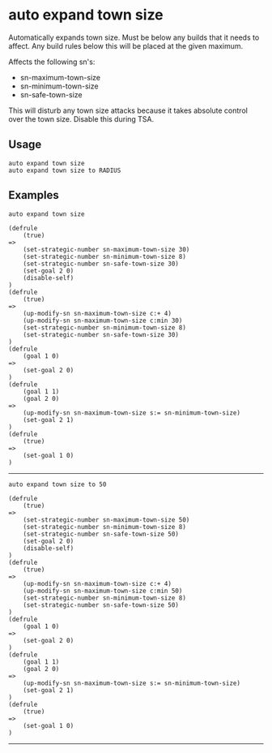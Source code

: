 # auto expand town size
Automatically expands town size. Must be below any builds that it needs to affect. Any build rules below this will be placed at the given maximum.

Affects the following sn's:
 - sn-maximum-town-size
 - sn-minimum-town-size
 - sn-safe-town-size

This will disturb any town size attacks because it takes absolute control over the town size. Disable this during TSA.
## Usage
```
auto expand town size
auto expand town size to RADIUS
```
## Examples
```
auto expand town size
```
```
(defrule
    (true)
=>
    (set-strategic-number sn-maximum-town-size 30)
    (set-strategic-number sn-minimum-town-size 8)
    (set-strategic-number sn-safe-town-size 30)
    (set-goal 2 0)
    (disable-self)
)
(defrule
    (true)
=>
    (up-modify-sn sn-maximum-town-size c:+ 4)
    (up-modify-sn sn-maximum-town-size c:min 30)
    (set-strategic-number sn-minimum-town-size 8)
    (set-strategic-number sn-safe-town-size 30)
)
(defrule
    (goal 1 0)
=>
    (set-goal 2 0)
)
(defrule
    (goal 1 1)
    (goal 2 0)
=>
    (up-modify-sn sn-maximum-town-size s:= sn-minimum-town-size)
    (set-goal 2 1)
)
(defrule
    (true)
=>
    (set-goal 1 0)
)

```
---
```
auto expand town size to 50
```
```
(defrule
    (true)
=>
    (set-strategic-number sn-maximum-town-size 50)
    (set-strategic-number sn-minimum-town-size 8)
    (set-strategic-number sn-safe-town-size 50)
    (set-goal 2 0)
    (disable-self)
)
(defrule
    (true)
=>
    (up-modify-sn sn-maximum-town-size c:+ 4)
    (up-modify-sn sn-maximum-town-size c:min 50)
    (set-strategic-number sn-minimum-town-size 8)
    (set-strategic-number sn-safe-town-size 50)
)
(defrule
    (goal 1 0)
=>
    (set-goal 2 0)
)
(defrule
    (goal 1 1)
    (goal 2 0)
=>
    (up-modify-sn sn-maximum-town-size s:= sn-minimum-town-size)
    (set-goal 2 1)
)
(defrule
    (true)
=>
    (set-goal 1 0)
)

```
---
